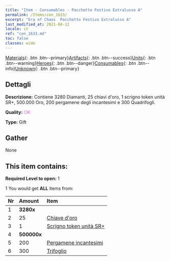 ```yaml
---
title: "Item - Consumables - Pacchetto Festivo Extralusso A"
permalink: /Items/con_1633/
excerpt: "Era of Chaos  Pacchetto Festivo Extralusso A"
last_modified_at: 2021-04-12
locale: it
ref: "con_1633.md"
toc: false
classes: wide
---
```

 [Materials](/it/Items/){: .btn .btn--primary}[Artifacts](/it/Items/Artifacts/){: .btn .btn--success}[Units](/it/Items/Units/){: .btn .btn--warning}[Heroes](/it/Items/Heroes/){: .btn .btn--danger}[Consumables](/it/Items/Consumables/){: .btn .btn--info}[Unknown](/it/Items/Unknown/){: .btn .btn--primary}

## Dettagli
 **Descrizione:** Contiene 3280 Diamanti, 25 chiavi d'oro, 1 scrigno token unità SR+, 500.000 Oro, 200 pergamene degli incantesimi e 300 Quadrifogli.

 **Quality:** <span style="color: #DA70D6">OK</span>

 **Type:** Gift

## Gather

  None

## This item contains:

 **Required Level to open:** 1

 1 You would get **ALL** items  from:

  | Nr | Amount |     Item    |
  |:---|:-------|:------------|
  | 1 |  **3280x** | <i class="fas fa-gem"/> |  | 
  | 2 | 25 | [Chiave d'oro](/it/Items/con_783/) | 
  | 3 | 1 | [Scrigno token unità SR+](/it/Items/con_1598/) | 
  | 4 |  **500000x** | <i class="fas fa-coins"/> |  | 
  | 5 | 200 | [Pergamene incantesimi](/it/Items/con_694/) | 
  | 6 | 300 | [Trifoglio](/it/Items/con_537/) | 
